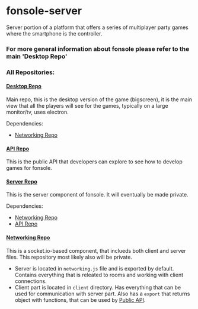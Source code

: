 # fonsole-server
Server portion of a platform that offers a series of multiplayer party games where the smartphone is the controller.

### For more general information about fonsole please refer to the main 'Desktop Repo'

### All Repositories:
#### [Desktop Repo](https://github.com/darklordabc/fonsole-desktop)
Main repo, this is the desktop version of the game (bigscreen), it is the main view that all the players will see for the games, typically on a large monitor/tv, uses electron.

Dependencies:
* [Networking Repo](#networking-repo)

#### [API Repo](https://github.com/darklordabc/fonsole-api)
This is the public API that developers can explore to see how to develop games for fonsole.

#### [Server Repo](https://github.com/darklordabc/fonsole-server)
This is the server component of fonsole. It will eventually be made private.

Dependencies:
* [Networking Repo](#networking-repo)
* [API Repo](#api-repo)

#### [Networking Repo](https://github.com/darklordabc/fonsole-networking)
This is a socket.io-based component, that inclueds both client and server files. This repository most likely also will be private.
* Server is located in `networking.js` file and is exported by default. Contains everything that is releated to rooms and working with client connections.
* Client part is located in `client` directory. Has everything that can be used for communication with server part. Also has a `export` that returns object with functions, that can be used by [Public API](#api-repo).
